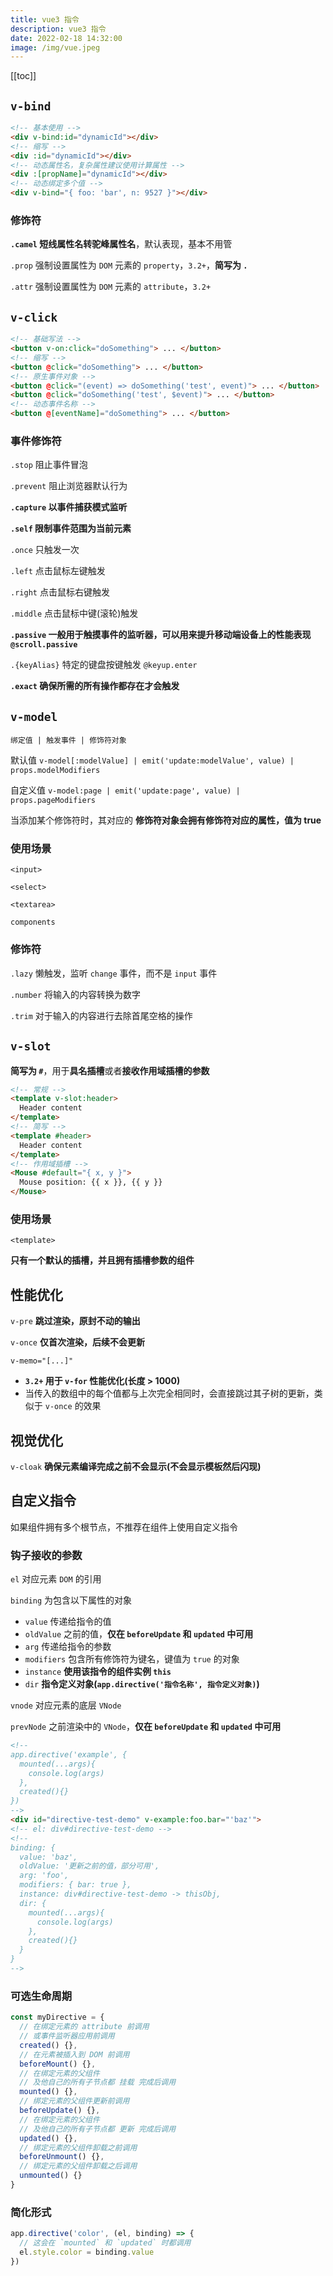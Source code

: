 ```yaml
---
title: vue3 指令
description: vue3 指令
date: 2022-02-18 14:32:00
image: /img/vue.jpeg
---
```


[[toc]]

## `v-bind`

```html
<!-- 基本使用 -->
<div v-bind:id="dynamicId"></div>
<!-- 缩写 -->
<div :id="dynamicId"></div>
<!-- 动态属性名，复杂属性建议使用计算属性 -->
<div :[propName]="dynamicId"></div>
<!-- 动态绑定多个值 -->
<div v-bind="{ foo: 'bar', n: 9527 }"></div>
```

### 修饰符

**`.camel` 短线属性名转驼峰属性名**，默认表现，基本不用管

`.prop` 强制设置属性为 `DOM` 元素的 `property`，`3.2+`，**简写为 `.`**

`.attr` 强制设置属性为 `DOM` 元素的 `attribute`，`3.2+`

## `v-click`

```html
<!-- 基础写法 -->
<button v-on:click="doSomething"> ... </button>
<!-- 缩写 -->
<button @click="doSomething"> ... </button>
<!-- 原生事件对象 -->
<button @click="(event) => doSomething('test', event)"> ... </button>
<button @click="doSomething('test', $event)"> ... </button>
<!-- 动态事件名称 -->
<button @[eventName]="doSomething"> ... </button>
```

### 事件修饰符

`.stop` 阻止事件冒泡

`.prevent` 阻止浏览器默认行为

**`.capture` 以事件捕获模式监听**

**`.self` 限制事件范围为当前元素**

`.once` 只触发一次

`.left` 点击鼠标左键触发

`.right` 点击鼠标右键触发

`.middle` 点击鼠标中键(滚轮)触发

**`.passive` 一般用于触摸事件的监听器，可以用来提升移动端设备上的性能表现 `@scroll.passive`**

`.{keyAlias}` 特定的键盘按键触发 `@keyup.enter`

**`.exact` 确保所需的所有操作都存在才会触发**


## `v-model`

`绑定值 | 触发事件 | 修饰符对象`

默认值 `v-model[:modelValue] | emit('update:modelValue', value) | props.modelModifiers`

自定义值 `v-model:page | emit('update:page', value) | props.pageModifiers`

当添加某个修饰符时，其对应的 **修饰符对象会拥有修饰符对应的属性，值为 true**

### 使用场景

`<input>`

`<select>`

`<textarea>`

`components`

### 修饰符

`.lazy` 懒触发，监听 `change` 事件，而不是 `input` 事件

`.number` 将输入的内容转换为数字

`.trim` 对于输入的内容进行去除首尾空格的操作

## `v-slot`

**简写为 `#`**，用于**具名插槽**或者**接收作用域插槽的参数**

```html
<!-- 常规 -->
<template v-slot:header>
  Header content
</template>
<!-- 简写 -->
<template #header>
  Header content
</template>
<!-- 作用域插槽 -->
<Mouse #default="{ x, y }">
  Mouse position: {{ x }}, {{ y }}
</Mouse>
```

### 使用场景

`<template>`

**只有一个默认的插槽，并且拥有插槽参数的组件**

## 性能优化

`v-pre` **跳过渲染，原封不动的输出**

`v-once` **仅首次渲染，后续不会更新**

`v-memo="[...]"`
  - **`3.2+` 用于 `v-for` 性能优化(长度 > 1000)**
  - 当传入的数组中的每个值都与上次完全相同时，会直接跳过其子树的更新，类似于 `v-once` 的效果

## 视觉优化

`v-cloak` **确保元素编译完成之前不会显示(不会显示模板然后闪现)**

## 自定义指令

<n-alert type="warning" title="不会被 $attr 继承">如果组件拥有多个根节点，不推荐在组件上使用自定义指令</n-alert>

### 钩子接收的参数

`el` 对应元素 `DOM` 的引用

`binding` 为包含以下属性的对象
  - `value` 传递给指令的值
  - `oldValue` 之前的值，**仅在 `beforeUpdate` 和 `updated` 中可用**
  - `arg` 传递给指令的参数
  - `modifiers` 包含所有修饰符为键名，键值为 `true` 的对象
  - `instance` **使用该指令的组件实例 `this`**
  - `dir` **指令定义对象(`app.directive('指令名称', 指令定义对象)`)**

`vnode` 对应元素的底层 `VNode`

`prevNode` 之前渲染中的 `VNode`，**仅在 `beforeUpdate` 和 `updated` 中可用**

```html
<!-- 
app.directive('example', {
  mounted(...args){
    console.log(args)
  },
  created(){}
})
-->
<div id="directive-test-demo" v-example:foo.bar="'baz'">
<!-- el: div#directive-test-demo -->
<!-- 
binding: {
  value: 'baz',
  oldValue: '更新之前的值，部分可用',
  arg: 'foo',
  modifiers: { bar: true },
  instance: div#directive-test-demo -> thisObj,
  dir: {
    mounted(...args){
      console.log(args)
    },
    created(){}
  }
}
-->
```

### 可选生命周期

```ts
const myDirective = {
  // 在绑定元素的 attribute 前调用
  // 或事件监听器应用前调用
  created() {},
  // 在元素被插入到 DOM 前调用
  beforeMount() {},
  // 在绑定元素的父组件
  // 及他自己的所有子节点都 挂载 完成后调用
  mounted() {},
  // 绑定元素的父组件更新前调用
  beforeUpdate() {},
  // 在绑定元素的父组件
  // 及他自己的所有子节点都 更新 完成后调用
  updated() {},
  // 绑定元素的父组件卸载之前调用
  beforeUnmount() {},
  // 绑定元素的父组件卸载之后调用
  unmounted() {}
}
```

### 简化形式

```ts
app.directive('color', (el, binding) => {
  // 这会在 `mounted` 和 `updated` 时都调用
  el.style.color = binding.value
})
```